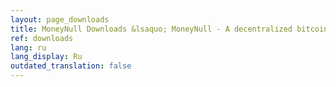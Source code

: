 ```yaml
---
layout: page_downloads
title: MoneyNull Downloads &lsaquo; MoneyNull - A decentralized bitcoin exchange network
ref: downloads
lang: ru
lang_display: Ru
outdated_translation: false
---
```

